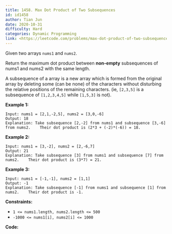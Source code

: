 ```yaml
---
title: 1458. Max Dot Product of Two Subsequences
id: id1458
author: Tian Jun
date: 2020-10-31
difficulty: Hard
categories: Dynamic Programming
link: <https://leetcode.com/problems/max-dot-product-of-two-subsequences/description/>
---
```


Given two arrays `nums1` and `nums2`.

Return the maximum dot product between  **non-empty** subsequences of nums1
and nums2 with the same length.

A subsequence of a array is a new array which is formed from the original
array by deleting some (can be none) of the characters without disturbing the
relative positions of the remaining characters. (ie, `[2,3,5]` is a
subsequence of `[1,2,3,4,5]` while `[1,5,3]` is not).



**Example 1:**
            
	Input: nums1 = [2,1,-2,5], nums2 = [3,0,-6]    
	Output: 18    
	Explanation: Take subsequence [2,-2] from nums1 and subsequence [3,-6] from nums2.    Their dot product is (2*3 + (-2)*(-6)) = 18.

**Example 2:**
            
	Input: nums1 = [3,-2], nums2 = [2,-6,7]    
	Output: 21    
	Explanation: Take subsequence [3] from nums1 and subsequence [7] from nums2.    Their dot product is (3*7) = 21.

**Example 3:**
            
	Input: nums1 = [-1,-1], nums2 = [1,1]    
	Output: -1    
	Explanation: Take subsequence [-1] from nums1 and subsequence [1] from nums2.    Their dot product is -1.



**Constraints:**

  * `1 <= nums1.length, nums2.length <= 500`
  * `-1000 <= nums1[i], nums2[i] <= 1000`


**Code:**
